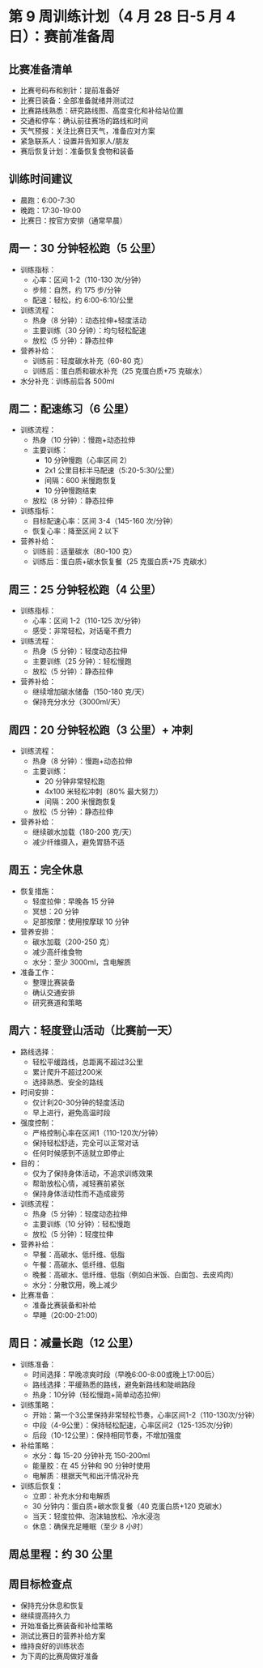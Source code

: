 # 第 9 周训练计划（4 月 28 日-5 月 4 日）：赛前准备周

## 比赛准备清单

- 比赛号码布和别针：提前准备好
- 比赛日装备：全部准备就绪并测试过
- 比赛路线熟悉：研究路线图、高度变化和补给站位置
- 交通和停车：确认前往赛场的路线和时间
- 天气预报：关注比赛日天气，准备应对方案
- 紧急联系人：设置并告知家人/朋友
- 赛后恢复计划：准备恢复食物和装备

## 训练时间建议

- 晨跑：6:00-7:30
- 晚跑：17:30-19:00
- 比赛日：按官方安排（通常早晨）

## 周一：30 分钟轻松跑（5 公里）

- 训练指标：
  - 心率：区间 1-2（110-130 次/分钟）
  - 步频：自然，约 175 步/分钟
  - 配速：轻松，约 6:00-6:10/公里
- 训练流程：
  - 热身（8 分钟）：动态拉伸+轻度活动
  - 主要训练（30 分钟）：均匀轻松配速
  - 放松（5 分钟）：静态拉伸
- 营养补给：
  - 训练前：轻度碳水补充（60-80 克）
  - 训练后：蛋白质和碳水补充（25 克蛋白质+75 克碳水）
- 水分补充：训练前后各 500ml

## 周二：配速练习（6 公里）

- 训练流程：
  - 热身（10 分钟）：慢跑+动态拉伸
  - 主要训练：
    - 10 分钟慢跑（心率区间 2）
    - 2x1 公里目标半马配速（5:20-5:30/公里）
    - 间隔：600 米慢跑恢复
    - 10 分钟慢跑结束
  - 放松（8 分钟）：静态拉伸
- 训练指标：
  - 目标配速心率：区间 3-4（145-160 次/分钟）
  - 恢复心率：降至区间 2 以下
- 营养补给：
  - 训练前：适量碳水（80-100 克）
  - 训练后：蛋白质+碳水恢复餐（25 克蛋白质+75 克碳水）

## 周三：25 分钟轻松跑（4 公里）

- 训练指标：
  - 心率：区间 1-2（110-125 次/分钟）
  - 感受：非常轻松，对话毫不费力
- 训练流程：
  - 热身（5 分钟）：轻度动态拉伸
  - 主要训练（25 分钟）：轻松慢跑
  - 放松（5 分钟）：静态拉伸
- 营养补给：
  - 继续增加碳水储备（150-180 克/天）
  - 保持充分水分（3000ml/天）

## 周四：20 分钟轻松跑（3 公里）+ 冲刺

- 训练流程：
  - 热身（8 分钟）：慢跑+动态拉伸
  - 主要训练：
    - 20 分钟非常轻松跑
    - 4x100 米轻松冲刺（80% 最大努力）
    - 间隔：200 米慢跑恢复
  - 放松（5 分钟）：静态拉伸
- 营养补给：
  - 继续碳水加载（180-200 克/天）
  - 减少纤维摄入，避免胃肠不适

## 周五：完全休息

- 恢复措施：
  - 轻度拉伸：早晚各 15 分钟
  - 冥想：20 分钟
  - 足部按摩：使用按摩球 10 分钟
- 营养安排：
  - 碳水加载（200-250 克）
  - 减少高纤维食物
  - 水分：至少 3000ml，含电解质
- 准备工作：
  - 整理比赛装备
  - 确认交通安排
  - 研究赛道和策略

## 周六：轻度登山活动（比赛前一天）

- 路线选择：
  - 轻松平缓路线，总距离不超过3公里
  - 累计爬升不超过200米
  - 选择熟悉、安全的路线
- 时间安排：
  - 仅计利20-30分钟的轻度活动
  - 早上进行，避免高温时段
- 强度控制：
  - 严格控制心率在区间1（110-120次/分钟）
  - 保持轻松舒适，完全可以正常对话
  - 任何时候感到不适就立即停止
- 目的：
  - 仅为了保持身体活动，不追求训练效果
  - 帮助放松心情，减轻赛前紧张
  - 保持身体活动性而不造成疲劳
- 训练流程：
  - 热身（5 分钟）：轻度动态拉伸
  - 主要训练（10 分钟）：轻松慢跑
  - 放松（5 分钟）：轻度拉伸
- 营养补给：
  - 早餐：高碳水、低纤维、低脂
  - 午餐：高碳水、低纤维、低脂
  - 晚餐：高碳水、低纤维、低脂（例如白米饭、白面包、去皮鸡肉）
  - 水分：分散饮用，晚上减少
- 比赛准备：
  - 准备比赛装备和补给
  - 早睡（20:00-21:00）

## 周日：减量长跑（12 公里）

- 训练准备：
  - 时间选择：早晚凉爽时段（早晚6:00-8:00或晚上17:00后）
  - 路线选择：平缓熟悉的路线，避免新路线和陡峭路段
  - 热身：10分钟（轻松慢跑+简单动态拉伸）
- 训练策略：
  - 开始：第一个3公里保持非常轻松节奏，心率区间1-2（110-130次/分钟）
  - 中段（4-9公里）：保持轻松配速，心率区间2（125-135次/分钟）
  - 后段（10-12公里）：保持相同节奏，不增加强度
- 补给策略：
  - 水分：每 15-20 分钟补充 150-200ml
  - 能量胶：在 45 分钟和 90 分钟时使用
  - 电解质：根据天气和出汗情况补充
- 训练后恢复：
  - 立即：补充水分和电解质
  - 30 分钟内：蛋白质+碳水恢复餐（40 克蛋白质+120 克碳水）
  - 当天：轻度拉伸、泡沫轴放松、冷水浸泡
  - 休息：确保充足睡眠（至少 8 小时）

## 周总里程：约 30 公里

## 周目标检查点

- 保持充分休息和恢复
- 继续提高持久力
- 开始准备比赛装备和补给策略
- 测试比赛日的营养补给方案
- 维持良好的训练状态
- 为下周的比赛周做好准备

